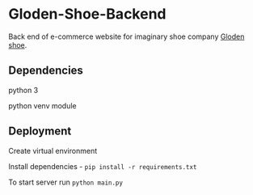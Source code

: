 # Gloden-Shoe-Backend

Back end of e-commerce website for imaginary shoe company [Gloden shoe](https://github.com/AmithaLingala/Golden-Shoe).

## Dependencies

python 3

python venv module

## Deployment

Create virtual environment

Install dependencies - `pip install -r requirements.txt`

To start server run `python main.py`

